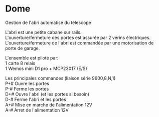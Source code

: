 # Dome
Gestion de l'abri automatisé du télescope

L'abri est une petite cabane sur rails.<br>
L'ouverture/fermeture des portes est assurée par 2 vérins électriques. <br>
L'ouverture/fermeture de l'abri est commandée par une motorisation de porte de garage.

L'ensemble est piloté par: <br>
  1 carte 8 relais <br>
  1 Wemos mini D1 pro + MCP23017 (E/S)

Les principales commandes (liaison série 9600,8,N,1) <br>
  P+# Ouvre les portes <br>
  P-# Ferme les portes <br>
  D+# Ouvre l'abri (et les portes si besoin) <br>
  D-# Ferme l'abri et les portes <br>
  A+# Mise en marche de l'alimentation 12V <br>
  A-# Arret de l'alimentation 12V
